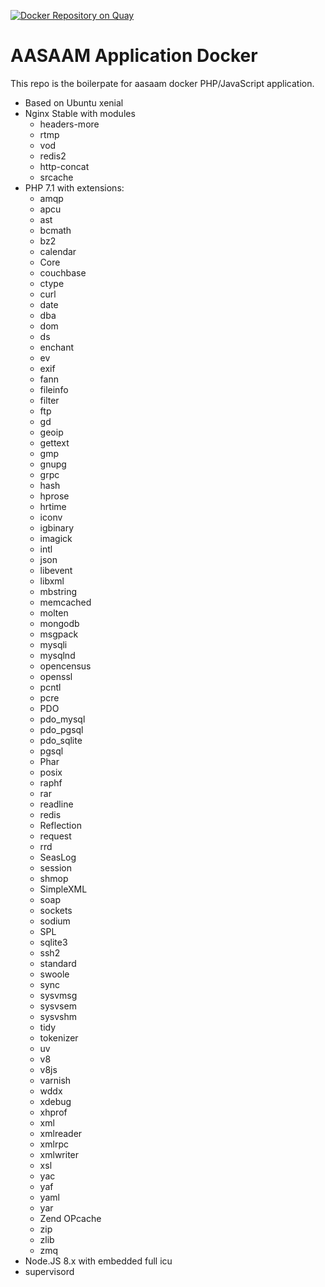 [![Docker Repository on Quay](https://quay.io/repository/aasaam/aasaam-app/status "Docker Repository on Quay")](https://quay.io/repository/aasaam/aasaam-app)

# AASAAM Application Docker
This repo is the boilerpate for aasaam docker PHP/JavaScript application.

* Based on Ubuntu xenial
* Nginx Stable with modules
  * headers-more
  * rtmp
  * vod
  * redis2
  * http-concat
  * srcache
* PHP 7.1 with extensions:
  * amqp
  * apcu
  * ast
  * bcmath
  * bz2
  * calendar
  * Core
  * couchbase
  * ctype
  * curl
  * date
  * dba
  * dom
  * ds
  * enchant
  * ev
  * exif
  * fann
  * fileinfo
  * filter
  * ftp
  * gd
  * geoip
  * gettext
  * gmp
  * gnupg
  * grpc
  * hash
  * hprose
  * hrtime
  * iconv
  * igbinary
  * imagick
  * intl
  * json
  * libevent
  * libxml
  * mbstring
  * memcached
  * molten
  * mongodb
  * msgpack
  * mysqli
  * mysqlnd
  * opencensus
  * openssl
  * pcntl
  * pcre
  * PDO
  * pdo_mysql
  * pdo_pgsql
  * pdo_sqlite
  * pgsql
  * Phar
  * posix
  * raphf
  * rar
  * readline
  * redis
  * Reflection
  * request
  * rrd
  * SeasLog
  * session
  * shmop
  * SimpleXML
  * soap
  * sockets
  * sodium
  * SPL
  * sqlite3
  * ssh2
  * standard
  * swoole
  * sync
  * sysvmsg
  * sysvsem
  * sysvshm
  * tidy
  * tokenizer
  * uv
  * v8
  * v8js
  * varnish
  * wddx
  * xdebug
  * xhprof
  * xml
  * xmlreader
  * xmlrpc
  * xmlwriter
  * xsl
  * yac
  * yaf
  * yaml
  * yar
  * Zend OPcache
  * zip
  * zlib
  * zmq
* Node.JS 8.x with embedded full icu
* supervisord
